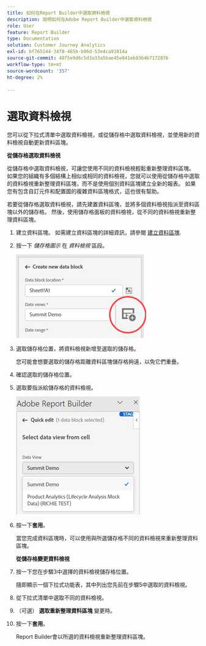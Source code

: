 ```yaml
---
title: 如何在Report Builder中選取資料檢視
description: 說明如何在Adobe Report Builder中選取資料檢視
role: User
feature: Report Builder
type: Documentation
solution: Customer Journey Analytics
exl-id: bf765144-34f8-465b-b06d-53e4ca91014a
source-git-commit: 48f5e9d6c5d3a33a5bae45e841eb8364b7172876
workflow-type: tm+mt
source-wordcount: '357'
ht-degree: 2%

---
```


# 選取資料檢視

您可以從下拉式清單中選取資料檢視，或從儲存格中選取資料檢視，並使用新的資料檢視自動更新資料區塊。

**從儲存格選取資料檢視**

從儲存格中選取資料檢視，可讓您使用不同的資料檢視輕鬆重新整理資料區塊。 如果您的組織有多個結構上相似或相同的資料檢視，您就可以使用從儲存格中選取的資料檢視重新整理資料區塊，而不是使用個別資料區塊建立全新的報表。 如果您有包含自訂元件和配置圖的複雜資料區塊格式，這也很有幫助。

若要從儲存格選取資料檢視，請先建置資料區塊，並將多個資料檢視指派至資料區塊以外的儲存格。 然後，使用儲存格面板的資料檢視，從不同的資料檢視重新整理資料區塊。

1. 建立資料區塊。
如需建立資料區塊的詳細資訊，請參閱 [建立資料區塊](/help/report-builder/create-a-data-block.md).

1. 按一下 *儲存格圖示* 在 *資料檢視* 區段。

   ![建立新資料區塊視窗，並反白顯示儲存格圖示。](/help/report-builder/assets/cell-icon.png)

1. 選取儲存格位置，將資料檢視新增至選取的儲存格。

   您可能會想要選取的儲存格距離資料區塊儲存格夠遠，以免它們重疊。

1. 確認選取的儲存格位置。

1. 選取要指派給儲存格的資料檢視。

   ![顯示「選取資料」檢視的「Report Builder快速編輯」窗格。](/help/report-builder/assets/select-data-view.png)

1. 按一下&#x200B;**套用**。

   當您完成資料區塊時，可以使用與所選儲存格不同的資料檢視來重新整理資料區塊。

   **從儲存格變更資料檢視**

1. 按一下您在步驟3中選擇的資料檢視儲存格位置。

   隨即顯示一個下拉式功能表，其中列出您先前在步驟5中選取的資料檢視。

1. 從下拉式清單中選取不同的資料檢視。

1. （可選） **選取重新整理資料區塊** 變更時。

1. 按一下&#x200B;**套用**。

   Report Builder會以所選的資料檢視重新整理資料區塊。

